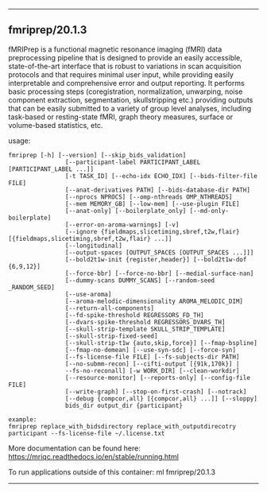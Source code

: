 
----------------------------------
## fmriprep/20.1.3 ##
fMRIPrep is a functional magnetic resonance imaging (fMRI) data preprocessing pipeline that is designed to provide an easily accessible, state-of-the-art interface that is robust to variations in scan acquisition protocols and that requires minimal user input, while providing easily interpretable and comprehensive error and output reporting. It performs basic processing steps (coregistration, normalization, unwarping, noise component extraction, segmentation, skullstripping etc.) providing outputs that can be easily submitted to a variety of group level analyses, including task-based or resting-state fMRI, graph theory measures, surface or volume-based statistics, etc.

usage: 
```
fmriprep [-h] [--version] [--skip_bids_validation]
                [--participant-label PARTICIPANT_LABEL [PARTICIPANT_LABEL ...]]
                [-t TASK_ID] [--echo-idx ECHO_IDX] [--bids-filter-file FILE]
                [--anat-derivatives PATH] [--bids-database-dir PATH]
                [--nprocs NPROCS] [--omp-nthreads OMP_NTHREADS]
                [--mem MEMORY_GB] [--low-mem] [--use-plugin FILE]
                [--anat-only] [--boilerplate_only] [--md-only-boilerplate]
                [--error-on-aroma-warnings] [-v]
                [--ignore {fieldmaps,slicetiming,sbref,t2w,flair} [{fieldmaps,slicetiming,sbref,t2w,flair} ...]]
                [--longitudinal]
                [--output-spaces [OUTPUT_SPACES [OUTPUT_SPACES ...]]]
                [--bold2t1w-init {register,header}] [--bold2t1w-dof {6,9,12}]
                [--force-bbr] [--force-no-bbr] [--medial-surface-nan]
                [--dummy-scans DUMMY_SCANS] [--random-seed _RANDOM_SEED]
                [--use-aroma]
                [--aroma-melodic-dimensionality AROMA_MELODIC_DIM]
                [--return-all-components]
                [--fd-spike-threshold REGRESSORS_FD_TH]
                [--dvars-spike-threshold REGRESSORS_DVARS_TH]
                [--skull-strip-template SKULL_STRIP_TEMPLATE]
                [--skull-strip-fixed-seed]
                [--skull-strip-t1w {auto,skip,force}] [--fmap-bspline]
                [--fmap-no-demean] [--use-syn-sdc] [--force-syn]
                [--fs-license-file FILE] [--fs-subjects-dir PATH]
                [--no-submm-recon] [--cifti-output [{91k,170k}] |
                --fs-no-reconall] [-w WORK_DIR] [--clean-workdir]
                [--resource-monitor] [--reports-only] [--config-file FILE]
                [--write-graph] [--stop-on-first-crash] [--notrack]
                [--debug {compcor,all} [{compcor,all} ...]] [--sloppy]
                bids_dir output_dir {participant}

example:
fmriprep replace_with_bidsdirectory replace_with_outputdirecotry participant --fs-license-file ~/.license.txt
```

More documentation can be found here: https://mriqc.readthedocs.io/en/stable/running.html

To run applications outside of this container: ml fmriprep/20.1.3

----------------------------------
